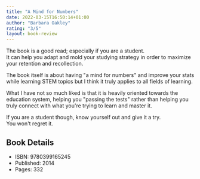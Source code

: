 ```yaml
---
title: "A Mind for Numbers"
date: 2022-03-15T16:50:14+01:00
author: "Barbara Oakley"
rating: "3/5"
layout: book-review
---
```


The book is a good read; especially if you are a student.<br> It can help you
adapt and mold your studying strategy in order to maximize your retention and
recollection.

The book itself is about having "a mind for numbers" and improve your stats
while learning STEM topics but I think it truly applies to all fields of
learning.

What I have not so much liked is that it is heavily oriented towards the
education system, helping you "passing the tests" rather than helping you truly
connect with what you're trying to learn and master it.

If you are a student though, know yourself out and give it a try.<br> You won't
regret it.

## Book Details

- ISBN: 9780399165245
- Published: 2014
- Pages: 332
